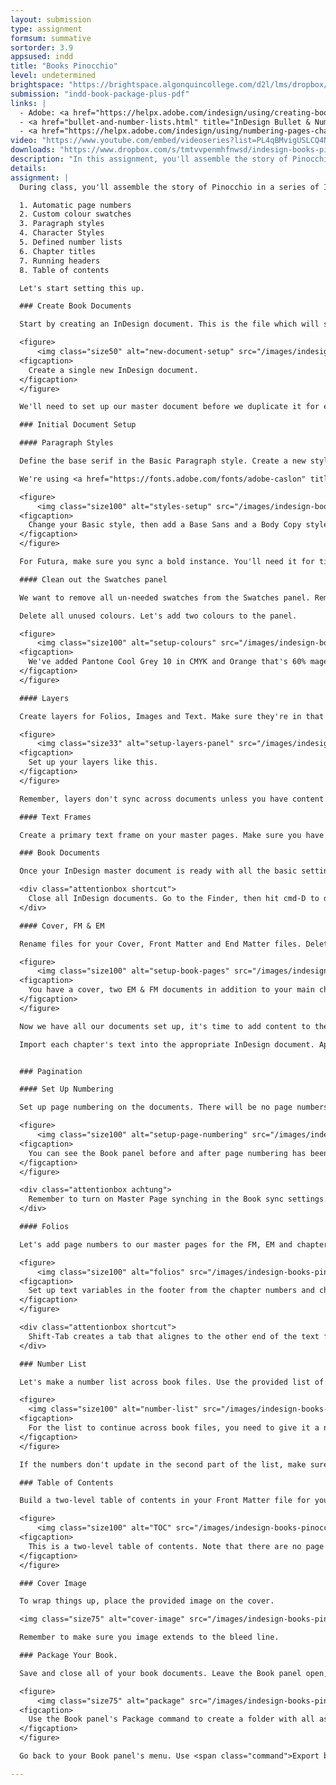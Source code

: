 ```yaml
---
layout: submission
type: assignment
formsum: summative
sortorder: 3.9
appsused: indd
title: "Books Pinocchio"
level: undetermined
brightspace: "https://brightspace.algonquincollege.com/d2l/lms/dropbox/user/folder_submit_files.d2l?db=120808&grpid=0&isprv=0&bp=0&ou=145571"
submission: "indd-book-package-plus-pdf"
links: |
  - Adobe: <a href="https://helpx.adobe.com/indesign/using/creating-book-files.html" title="Adobe: Help, Creating Books in InDesign" target="_blank">Creating Books</a>
  - <a href="bullet-and-number-lists.html" title="InDesign Bullet & Number Lists">About defined lists</a>
  - <a href="https://helpx.adobe.com/indesign/using/numbering-pages-chapters-sections.html" title="InDesign: Numbering Chapters" target="_blank">Numbering Chapters</a>
video: "https://www.youtube.com/embed/videoseries?list=PL4qBMvigUSLCQ4NQ5PzDMzi9Vs8p8aUtG"
downloads: "https://www.dropbox.com/s/tmtvvpenmhfnwsd/indesign-books-pinocchio.zip?dl=1"
description: "In this assignment, you'll assemble the story of Pinocchio in an InDesign book which includes automatic numbering of pages & chapters, a table of contents, running headers, synchronized styles & swatches."
details:
assignment: |
  During class, you'll assemble the story of Pinocchio in a series of InDesign documents which will make up an InDesign book file. It will include a cover, front and end matter documents and the story content. All the features are:

  1. Automatic page numbers
  2. Custom colour swatches
  3. Paragraph styles
  4. Character Styles
  5. Defined number lists
  6. Chapter titles
  7. Running headers
  8. Table of contents

  Let's start setting this up.

  ### Create Book Documents

  Start by creating an InDesign document. This is the file which will serve as the master file from which all the other book files will be based. This is the format:

  <figure>
      <img class="size50" alt="new-document-setup" src="/images/indesign-books-pinocchio/new-document-setup.jpg">
  <figcaption>
    Create a single new InDesign document.
  </figcaption>
  </figure>

  We'll need to set up our master document before we duplicate it for each chapter. Remember, if you leave unwanted content in the panels in this document, it'll be present in all your book files. We don't want that. That's why it's important to plan ahead to build this document properly.

  ### Initial Document Setup

  #### Paragraph Styles

  Define the base serif in the Basic Paragraph style. Create a new style for the Base-Sans paragraph style. Create styles as shown below. Changing their appearance isn't that important for now.

  We're using <a href="https://fonts.adobe.com/fonts/adobe-caslon" title="Adobe Fonts: Adobe Caslon Pro" target="_blank">Adobe Caslon Pro</a> for body copy and <a href="https://fonts.adobe.com/fonts/futura-pt" title="Adobe Fonts: Futura PT" target="_blank">Futura PT</a> for titles. They're both on Adobe Fonts.

  <figure>
      <img class="size100" alt="styles-setup" src="/images/indesign-books-pinocchio/styles-setup.jpg">
  <figcaption>
    Change your Basic style, then add a Base Sans and a Body Copy style.
  </figcaption>
  </figure>

  For Futura, make sure you sync a bold instance. You'll need it for titles and the TOC later on.

  #### Clean out the Swatches panel

  We want to remove all un-needed swatches from the Swatches panel. Remember that book sync is non-destructive. It only adds content across documents, it doesn't remove any. That's why this needs to be done at the outset.

  Delete all unused colours. Let's add two colours to the panel.

  <figure>
      <img class="size100" alt="setup-colours" src="/images/indesign-books-pinocchio/setup-colours.jpg">
  <figcaption>
    We've added Pantone Cool Grey 10 in CMYK and Orange that's 60% magenta and 100% yellow.
  </figcaption>
  </figure>

  #### Layers

  Create layers for Folios, Images and Text. Make sure they're in that order. Folios underneath, then images, and text on top of everything.

  <figure>
      <img class="size33" alt="setup-layers-panel" src="/images/indesign-books-pinocchio/setup-layers-panel.jpg">
  <figcaption>
    Set up your layers like this.
  </figcaption>
  </figure>

  Remember, layers don't sync across documents unless you have content on them on master pages. When the master pages sync, the layers get created.

  #### Text Frames

  Create a primary text frame on your master pages. Make sure you have one on each master. Thread them together on the master. When you import your text in the next steps, hold the Shift key. That will make the text thread onto all the pages. Cool, eh?

  ### Book Documents

  Once your InDesign master document is ready with all the basic settings, we can duplicate it to have a total of seven files. See the image below.

  <div class="attentionbox shortcut">
    Close all InDesign documents. Go to the Finder, then hit cmd-D to duplicate the file until you have seven of them.
  </div>

  #### Cover, FM & EM

  Rename files for your Cover, Front Matter and End Matter files. Delete pages from the files to match the image below. Once all your InDesign documents are created, make a new Book file. Add the documents to the book file.

  <figure>
      <img class="size100" alt="setup-book-pages" src="/images/indesign-books-pinocchio/setup-book-pages.jpg">
  <figcaption>
    You have a cover, two EM & FM documents in addition to your main chapter documents, all in a book file.
  </figcaption>
  </figure>

  Now we have all our documents set up, it's time to add content to them. Remember to keep all book documents open <mark>except for the Cover and the End Matter file</mark>. We don't want them to sync the page numbers. They don't need them.

  Import each chapter's text into the appropriate InDesign document. Apply the Body Copy paragraph style to the text. Style the chapter numbers and chapter titles, too.


  ### Pagination

  #### Set Up Numbering

  Set up page numbering on the documents. There will be no page numbers on the cover document, obviously. We want lower case roman numerals for the Front Matter document, ie: i, ii, iii, iv, etc... There'll be regular arabic numerals for the chapter files of the document. ie: 1, 2, 3, 4, etc...

  <figure>
      <img class="size100" alt="setup-page-numbering" src="/images/indesign-books-pinocchio/setup-page-numbering.jpg">
  <figcaption>
    You can see the Book panel before and after page numbering has been adjusted.
  </figcaption>
  </figure>

  <div class="attentionbox achtung">
    Remember to turn on Master Page synching in the Book sync settings. Option-click on the Sync button to do so.
  </div>

  #### Folios

  Let's add page numbers to our master pages for the FM, EM and chapters. Make sure they're on the Folio layer and on the Master Page. Create a paragraph style for them.

  <figure>
      <img class="size100" alt="folios" src="/images/indesign-books-pinocchio/folios.jpg">
  <figcaption>
    Set up text variables in the footer from the chapter numbers and chapter titles.
  </figcaption>
  </figure>

  <div class="attentionbox shortcut">
    Shift-Tab creates a tab that alignes to the other end of the text frame. Use this in your folio text frame as shown.
  </div>

  ### Number List

  Let's make a number list across book files. Use the provided list of Pinocchio characters. You'll need to create a defined list in Paragraph Styles.

  <figure>
    <img class="size100" alt="number-list" src="/images/indesign-books-pinocchio/number-list.jpg">
  <figcaption>
    For the list to continue across book files, you need to give it a name in its paragraph style.
  </figcaption>
  </figure>

  If the numbers don't update in the second part of the list, make sure you update them from the Book panel's menu.

  ### Table of Contents

  Build a two-level table of contents in your Front Matter file for your document, including all the necessary paragraph styles.

  <figure>
      <img class="size100" alt="TOC" src="/images/indesign-books-pinocchio/toc.jpg">
  <figcaption>
    This is a two-level table of contents. Note that there are no page numbers on the first level entries.
  </figcaption>
  </figure>

  ### Cover Image

  To wrap things up, place the provided image on the cover.

  <img class="size75" alt="cover-image" src="/images/indesign-books-pinocchio/cover-image.jpg">

  Remember to make sure you image extends to the bleed line.

  ### Package Your Book.

  Save and close all of your book documents. Leave the Book panel open, and click the <span class="command">Save Book</span> button. Deselect all the documents in the Book panel. Go to the Book panel menu, then click on <span class="command">Package book for Print...</span>.

  <figure>
      <img class="size75" alt="package" src="/images/indesign-books-pinocchio/package.jpg">
  <figcaption>
    Use the Book panel's Package command to create a folder with all assets.
  </figcaption>
  </figure>

  Go back to your Book panel's menu. Use <span class="command">Export book to PDF</span> to create a PDF file of your book. This will be your second submission on Brightspace.

---
```

